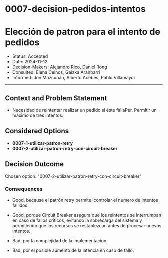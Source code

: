 # 0007-decision-pedidos-intentos


# Elección de patron para el intento de pedidos
* Status: Accepted
* Date: 2024-11-12
* Decision-Makers: Alejandro Rico, Daniel Rong
* Consulted: Elena Ceinos, Gaizka Aranbarri
* Informed: Jon Mazcuñán, Alberto Acebes, Pablo Villamayor
---

## Context and Problem Statement
* Necesidad de reintentar realizar un pedido si éste fallaPer. Permitir un máximo de tres intentos.

## Considered Options

* **0007-1-utilizar-patron-retry**
* **0007-2-utilizar-patron-retry-con-circuit-breaker**

## Decision Outcome

Chosen option: 
"0007-2-utilizar-patron-retry-con-circuit-breaker"

### Consequences

* Good, because el patrón retry permite lcontrolar el numero de intentos fallidos.
* Good, porque Circuit Breaker asegura que los reintentos se interrumpan en caso de fallos críticos, evitando la sobrecarga del sistema y permitiendo que los recursos se restablezcan antes de procesar nuevos intentos.

* Bad, por la complejidad de la implementacion.
* Bad, por el posible aumento de la latencia en caso de fallo.
